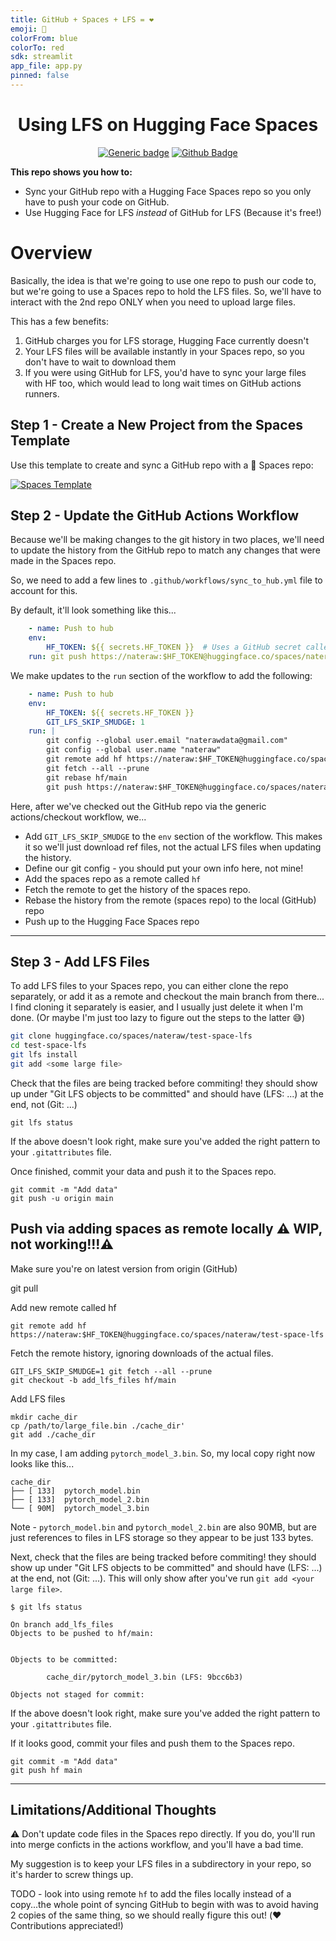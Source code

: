 ```yaml
---
title: GitHub + Spaces + LFS = ❤️
emoji: 🤗
colorFrom: blue
colorTo: red
sdk: streamlit
app_file: app.py
pinned: false
---
```



<div align="center">

<h1>Using LFS on Hugging Face Spaces</h1>

[![Generic badge](https://img.shields.io/badge/🤗-Open%20In%20Spaces-blue.svg)](https://huggingface.co/spaces/nateraw/test-space-lfs)
[![Github Badge](https://img.shields.io/github/stars/nateraw/test-space-lfs?style=social)](https://github.com/nateraw/test-space-lfs)

</div>

**This repo shows you how to:**
  - Sync your GitHub repo with a Hugging Face Spaces repo so you only have to push your code on GitHub.
  - Use Hugging Face for LFS *instead* of GitHub for LFS (Because it's free!)

# Overview

Basically, the idea is that we're going to use one repo to push our code to, but we're going to use a Spaces repo to hold the LFS files. So, we'll have to interact with the 2nd repo ONLY when you need to upload large files. 

This has a few benefits:

1. GitHub charges you for LFS storage, Hugging Face currently doesn't
2. Your LFS files will be available instantly in your Spaces repo, so you don't have to wait to download them
3. If you were using GitHub for LFS, you'd have to sync your large files with HF too, which would lead to long wait times on GitHub actions runners.


## 
## Step 1 - Create a New Project from the Spaces Template

Use this template to create and sync a GitHub repo with a 🤗 Spaces repo:

[![Spaces Template](https://img.shields.io/badge/🤗-Spaces%20Template-red.svg)](https://github.com/nateraw/spaces-template)


## Step 2 - Update the GitHub Actions Workflow

Because we'll be making changes to the git history in two places, we'll need to update the history from the GitHub repo to match any changes that were made in the Spaces repo.

So, we need to add a few lines to `.github/workflows/sync_to_hub.yml` file to account for this. 

By default, it'll look something like this...

```yaml
    - name: Push to hub
    env:
        HF_TOKEN: ${{ secrets.HF_TOKEN }}  # Uses a GitHub secret called HF_TOKEN which is just a HF API Token
    run: git push https://nateraw:$HF_TOKEN@huggingface.co/spaces/nateraw/test-space-lfs main
```

We make updates to the `run` section of the workflow to add the following:

```yaml
    - name: Push to hub
    env:
        HF_TOKEN: ${{ secrets.HF_TOKEN }}
        GIT_LFS_SKIP_SMUDGE: 1
    run: |
        git config --global user.email "naterawdata@gmail.com"
        git config --global user.name "nateraw"
        git remote add hf https://nateraw:$HF_TOKEN@huggingface.co/spaces/nateraw/test-space-lfs
        git fetch --all --prune
        git rebase hf/main
        git push https://nateraw:$HF_TOKEN@huggingface.co/spaces/nateraw/test-space-lfs main

```

Here, after we've checked out the GitHub repo via the generic actions/checkout workflow, we...

- Add `GIT_LFS_SKIP_SMUDGE` to the `env` section of the workflow. This makes it so we'll just download ref files, not the actual LFS files when updating the history.
- Define our git config - you should put your own info here, not mine!
- Add the spaces repo as a remote called `hf`
- Fetch the remote to get the history of the spaces repo.
- Rebase the history from the remote (spaces repo) to the local (GitHub) repo
- Push up to the Hugging Face Spaces repo

---

## Step 3 - Add LFS Files

To add LFS files to your Spaces repo, you can either clone the repo separately, or add it as a remote and checkout the main branch from there... I find cloning it separately is easier, and I usually just delete it when I'm done. (Or maybe I'm just too lazy to figure out the steps to the latter 😅)

```bash
git clone huggingface.co/spaces/nateraw/test-space-lfs
cd test-space-lfs
git lfs install
git add <some large file>
```

Check that the files are being tracked before commiting! they should show up under "Git LFS objects to be committed" and should have (LFS: ...) at the end, not (Git: ...)

``` 
git lfs status
```

If the above doesn't look right, make sure you've added the right pattern to your `.gitattributes` file. 

Once finished, commit your data and push it to the Spaces repo.

```
git commit -m "Add data"
git push -u origin main
```

## Push via adding spaces as remote locally ⚠️ WIP, not working!!!⚠️ 


Make sure you're on latest version from origin (GitHub)

git pull

Add new remote called hf

```
git remote add hf https://nateraw:$HF_TOKEN@huggingface.co/spaces/nateraw/test-space-lfs
```

Fetch the remote history, ignoring downloads of the actual files.

```
GIT_LFS_SKIP_SMUDGE=1 git fetch --all --prune
git checkout -b add_lfs_files hf/main
```

Add LFS files

```
mkdir cache_dir
cp /path/to/large_file.bin ./cache_dir'
git add ./cache_dir
```

In my case, I am adding `pytorch_model_3.bin`. So, my local copy right now looks like this... 

```
cache_dir
├── [ 133]  pytorch_model.bin
├── [ 133]  pytorch_model_2.bin
└── [ 90M]  pytorch_model_3.bin
```

Note - `pytorch_model.bin` and `pytorch_model_2.bin` are also 90MB, but are just references to files in LFS storage so they appear to be just 133 bytes.

Next, check that the files are being tracked before commiting! they should show up under "Git LFS objects to be committed" and should have (LFS: ...) at the end, not (Git: ...). This will only show after you've run `git add <your large file>`.

``` 
$ git lfs status

On branch add_lfs_files
Objects to be pushed to hf/main:


Objects to be committed:

        cache_dir/pytorch_model_3.bin (LFS: 9bcc6b3)

Objects not staged for commit:

```

If the above doesn't look right, make sure you've added the right pattern to your `.gitattributes` file. 

If it looks good, commit your files and push them to the Spaces repo.

```
git commit -m "Add data"
git push hf main
```

---

## Limitations/Additional Thoughts

⚠️ Don't update code files in the Spaces repo directly. If you do, you'll run into merge conficts in the actions workflow, and you'll have a bad time.

My suggestion is to keep your LFS files in a subdirectory in your repo, so it's harder to screw things up.

TODO - look into using remote `hf` to add the files locally instead of a copy...the whole point of syncing GitHub to begin with was to avoid having 2 copies of the same thing, so we should really figure this out! (❤️ Contributions appreciated!)

